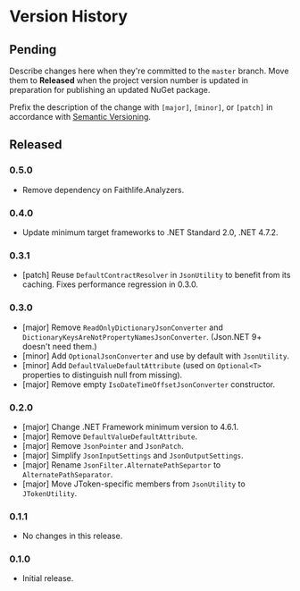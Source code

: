 # Version History

## Pending

Describe changes here when they're committed to the `master` branch. Move them to **Released** when the project version number is updated in preparation for publishing an updated NuGet package.

Prefix the description of the change with `[major]`, `[minor]`, or `[patch]` in accordance with [Semantic Versioning](https://semver.org/).

## Released

### 0.5.0

* Remove dependency on Faithlife.Analyzers.

### 0.4.0

* Update minimum target frameworks to .NET Standard 2.0, .NET 4.7.2.

### 0.3.1

* [patch] Reuse `DefaultContractResolver` in `JsonUtility` to benefit from its caching. Fixes performance regression in 0.3.0.

### 0.3.0

* [major] Remove `ReadOnlyDictionaryJsonConverter`  and `DictionaryKeysAreNotPropertyNamesJsonConverter`. (Json.NET 9+ doesn't need them.)
* [minor] Add `OptionalJsonConverter` and use by default with `JsonUtility`.
* [minor] Add `DefaultValueDefaultAttribute` (used on `Optional<T>` properties to distinguish null from missing).
* [major] Remove empty `IsoDateTimeOffsetJsonConverter` constructor.

### 0.2.0

* [major] Change .NET Framework minimum version to 4.6.1.
* [major] Remove `DefaultValueDefaultAttribute`.
* [major] Remove `JsonPointer` and `JsonPatch`.
* [major] Simplify `JsonInputSettings` and `JsonOutputSettings`.
* [major] Rename `JsonFilter.AlternatePathSepartor` to `AlternatePathSeparator`.
* [major] Move JToken-specific members from `JsonUtility` to `JTokenUtility`.

### 0.1.1

* No changes in this release.

### 0.1.0

* Initial release.

